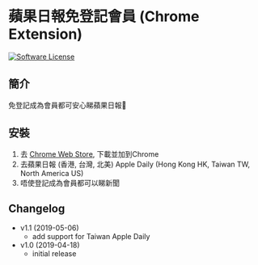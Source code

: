 蘋果日報免登記會員 (Chrome Extension)
==========
[![Software License](https://img.shields.io/badge/license-MIT-brightgreen.svg)](LICENSE)

簡介
----
免登記成為會員都可安心睇蘋果日報🍎

安裝
----
1. 去 [Chrome Web Store](https://chrome.google.com/webstore/detail/%E8%98%8B%E6%9E%9C%E6%97%A5%E5%A0%B1%E5%85%8D%E7%99%BB%E8%A8%98%E6%9C%83%E5%93%A1/elngmnaookjhejalgphnloaknhibgblj), 下載並加到Chrome
2. 去蘋果日報 (香港, 台灣, 北美) Apple Daily (Hong Kong HK, Taiwan TW, North America US)
3. 唔使登記成為會員都可以睇新聞

Changelog
----
- v1.1 (2019-05-06)
	- add support for Taiwan Apple Daily
- v1.0 (2019-04-18)
	- initial release

